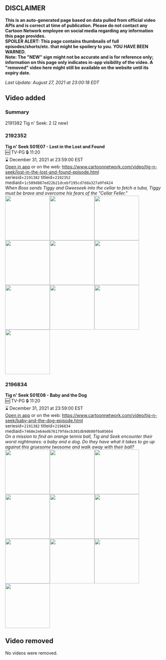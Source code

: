 ## DISCLAIMER
**This is an auto-generated page based on data pulled from official video APIs and is correct at time of publication. Please do not contact any Cartoon Network employee on social media regarding any information this page provides.**  
**SPOILER ALERT: This page contains thumbnails of full episodes/shorts/etc. that might be spoilery to you. YOU HAVE BEEN WARNED.**  
**Note: The "NEW" sign might not be accurate and is for reference only; information on this page only indicates in-app visibility of the video. A "removed" video here might still be available on the website until its expiry date.**  

_Last Update: August 27, 2021 at 23:00:18 EDT_
## Video added
### Summary
2191382 Tig n' Seek: 2 (2 new)  
### 2192352
**Tig n' Seek S01E07 - Lost in the Lost and Found**  
🆕 TV-PG 🔒 11:20  
⌛ December 31, 2021 at 23:59:00 EST  
[Open in app](https://cnvideo.sercomkc.org/redirector.html?type=cnapp&seriesid=2191382&titleid=2192352&mediaid=1c589d887ed22b21dcebf195cd7dda327a9fd424) or on the web: https://www.cartoonnetwork.com/video/tig-n-seek/lost-in-the-lost-and-found-episode.html  
seriesid=`2191382` titleid=`2192352` mediaid=`1c589d887ed22b21dcebf195cd7dda327a9fd424`  
_When Boss sends Tiggy and Gweeseek into the cellar to fetch a tuba, Tiggy must be brave and overcome his fears of the "Cellar Feller."_  
<a href="https://s3.amazonaws.com/cartoonorchestrator/2192352_001_1280x720.jpg"><img src="https://s3.amazonaws.com/cartoonorchestrator/2192352_001_640x360.jpg" height="144px" /></a><a href="https://s3.amazonaws.com/cartoonorchestrator/2192352_002_1280x720.jpg"><img src="https://s3.amazonaws.com/cartoonorchestrator/2192352_002_640x360.jpg" height="144px" /></a><a href="https://s3.amazonaws.com/cartoonorchestrator/2192352_003_1280x720.jpg"><img src="https://s3.amazonaws.com/cartoonorchestrator/2192352_003_640x360.jpg" height="144px" /></a><a href="https://s3.amazonaws.com/cartoonorchestrator/2192352_004_1280x720.jpg"><img src="https://s3.amazonaws.com/cartoonorchestrator/2192352_004_640x360.jpg" height="144px" /></a><a href="https://s3.amazonaws.com/cartoonorchestrator/2192352_005_1280x720.jpg"><img src="https://s3.amazonaws.com/cartoonorchestrator/2192352_005_640x360.jpg" height="144px" /></a><a href="https://s3.amazonaws.com/cartoonorchestrator/2192352_006_1280x720.jpg"><img src="https://s3.amazonaws.com/cartoonorchestrator/2192352_006_640x360.jpg" height="144px" /></a><a href="https://s3.amazonaws.com/cartoonorchestrator/2192352_007_1280x720.jpg"><img src="https://s3.amazonaws.com/cartoonorchestrator/2192352_007_640x360.jpg" height="144px" /></a><a href="https://s3.amazonaws.com/cartoonorchestrator/2192352_008_1280x720.jpg"><img src="https://s3.amazonaws.com/cartoonorchestrator/2192352_008_640x360.jpg" height="144px" /></a><a href="https://s3.amazonaws.com/cartoonorchestrator/2192352_009_1280x720.jpg"><img src="https://s3.amazonaws.com/cartoonorchestrator/2192352_009_640x360.jpg" height="144px" /></a><a href="https://s3.amazonaws.com/cartoonorchestrator/2192352_010_1280x720.jpg"><img src="https://s3.amazonaws.com/cartoonorchestrator/2192352_010_640x360.jpg" height="144px" /></a>
### 2196834
**Tig n' Seek S01E08 - Baby and the Dog**  
🆕 TV-PG 🔒 11:20  
⌛ December 31, 2021 at 23:59:00 EST  
[Open in app](https://cnvideo.sercomkc.org/redirector.html?type=cnapp&seriesid=2191382&titleid=2196834&mediaid=7460e2e64ed676179fdecb301db9d600f0a05664) or on the web: https://www.cartoonnetwork.com/video/tig-n-seek/baby-and-the-dog-episode.html  
seriesid=`2191382` titleid=`2196834` mediaid=`7460e2e64ed676179fdecb301db9d600f0a05664`  
_On a mission to find an orange tennis ball, Tig and Seek encounter their worst nightmares: a baby and a dog. Do they have what it takes to go up against this gruesome twosome and walk away with their ball?_  
<a href="https://s3.amazonaws.com/cartoonorchestrator/2196834_001_1280x720.jpg"><img src="https://s3.amazonaws.com/cartoonorchestrator/2196834_001_640x360.jpg" height="144px" /></a><a href="https://s3.amazonaws.com/cartoonorchestrator/2196834_002_1280x720.jpg"><img src="https://s3.amazonaws.com/cartoonorchestrator/2196834_002_640x360.jpg" height="144px" /></a><a href="https://s3.amazonaws.com/cartoonorchestrator/2196834_003_1280x720.jpg"><img src="https://s3.amazonaws.com/cartoonorchestrator/2196834_003_640x360.jpg" height="144px" /></a><a href="https://s3.amazonaws.com/cartoonorchestrator/2196834_004_1280x720.jpg"><img src="https://s3.amazonaws.com/cartoonorchestrator/2196834_004_640x360.jpg" height="144px" /></a><a href="https://s3.amazonaws.com/cartoonorchestrator/2196834_005_1280x720.jpg"><img src="https://s3.amazonaws.com/cartoonorchestrator/2196834_005_640x360.jpg" height="144px" /></a><a href="https://s3.amazonaws.com/cartoonorchestrator/2196834_006_1280x720.jpg"><img src="https://s3.amazonaws.com/cartoonorchestrator/2196834_006_640x360.jpg" height="144px" /></a><a href="https://s3.amazonaws.com/cartoonorchestrator/2196834_007_1280x720.jpg"><img src="https://s3.amazonaws.com/cartoonorchestrator/2196834_007_640x360.jpg" height="144px" /></a><a href="https://s3.amazonaws.com/cartoonorchestrator/2196834_008_1280x720.jpg"><img src="https://s3.amazonaws.com/cartoonorchestrator/2196834_008_640x360.jpg" height="144px" /></a><a href="https://s3.amazonaws.com/cartoonorchestrator/2196834_009_1280x720.jpg"><img src="https://s3.amazonaws.com/cartoonorchestrator/2196834_009_640x360.jpg" height="144px" /></a><a href="https://s3.amazonaws.com/cartoonorchestrator/2196834_010_1280x720.jpg"><img src="https://s3.amazonaws.com/cartoonorchestrator/2196834_010_640x360.jpg" height="144px" /></a>
## Video removed
No videos were removed.  
